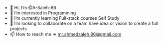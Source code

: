 - 👋 Hi, I’m @A-Saleh-86
- 👀 I’m interested in Programming
- 🌱 I’m currently learning Full-stack courses Self Study
- 💞️ I’m looking to collaborate on a team have idea or vision to create a full projects
- 📫 How to reach me => mr.ahmedsaleh.86@gmail.com

<!---
A-Saleh-86/A-Saleh-86 is a ✨ special ✨ repository because its `README.md` (this file) appears on your GitHub profile.
You can click the Preview link to take a look at your changes.
--->
